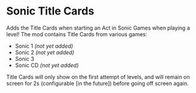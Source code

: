 # Sonic Title Cards

Adds the Title Cards when starting an Act in Sonic Games when playing a level!
The mod contains Title Cards from various games:

- Sonic 1 *(not yet added)*
- Sonic 2 *(not yet added)*
- Sonic 3
- Sonic CD *(not yet added)*

Title Cards will only show on the first attempt of levels, and will remain on screen for 2s (configurable [in the future]) before going off screen again.